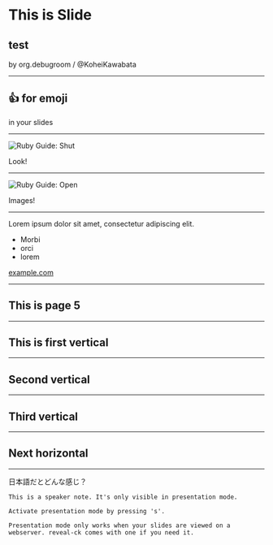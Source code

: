 # This is Slide
## test
by org.debugroom / @KoheiKawabata

---

## :thumbsup: for emoji
in your slides

---

![Ruby Guide: Shut](http://poignant.guide/images/2007-cover-shut.jpg)

Look!

---

![Ruby Guide: Open](http://poignant.guide/images/2007-cover-open.jpg)

Images!

---

Lorem ipsum dolor sit amet, consectetur adipiscing elit.

- Morbi
- orci
- lorem

[example.com](http://example.com/)

---

## This is page 5

***

## This is first vertical

---

## Second vertical

---

## Third vertical

***

## Next horizontal

---

日本語だとどんな感じ？

```note
This is a speaker note. It's only visible in presentation mode.

Activate presentation mode by pressing 's'.

Presentation mode only works when your slides are viewed on a
webserver. reveal-ck comes with one if you need it.
```
